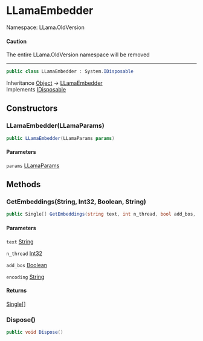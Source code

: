 # LLamaEmbedder

Namespace: LLama.OldVersion

#### Caution

The entire LLama.OldVersion namespace will be removed

---

```csharp
public class LLamaEmbedder : System.IDisposable
```

Inheritance [Object](https://docs.microsoft.com/en-us/dotnet/api/system.object) → [LLamaEmbedder](./llama.oldversion.llamaembedder.md)<br>
Implements [IDisposable](https://docs.microsoft.com/en-us/dotnet/api/system.idisposable)

## Constructors

### **LLamaEmbedder(LLamaParams)**

```csharp
public LLamaEmbedder(LLamaParams params)
```

#### Parameters

`params` [LLamaParams](./llama.oldversion.llamaparams.md)<br>

## Methods

### **GetEmbeddings(String, Int32, Boolean, String)**

```csharp
public Single[] GetEmbeddings(string text, int n_thread, bool add_bos, string encoding)
```

#### Parameters

`text` [String](https://docs.microsoft.com/en-us/dotnet/api/system.string)<br>

`n_thread` [Int32](https://docs.microsoft.com/en-us/dotnet/api/system.int32)<br>

`add_bos` [Boolean](https://docs.microsoft.com/en-us/dotnet/api/system.boolean)<br>

`encoding` [String](https://docs.microsoft.com/en-us/dotnet/api/system.string)<br>

#### Returns

[Single[]](https://docs.microsoft.com/en-us/dotnet/api/system.single)<br>

### **Dispose()**

```csharp
public void Dispose()
```

